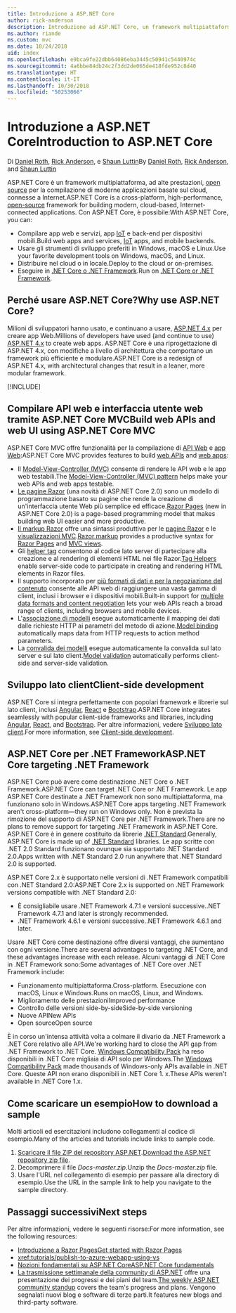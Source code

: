 ```yaml
---
title: Introduzione a ASP.NET Core
author: rick-anderson
description: Introduzione ad ASP.NET Core, un framework multipiattaforma, ad alte prestazioni, open source per la compilazione di applicazioni moderne basate sul cloud, connesse a Internet.
ms.author: riande
ms.custom: mvc
ms.date: 10/24/2018
uid: index
ms.openlocfilehash: e9bca9fe22dbb64086eba3445c50941c5440974c
ms.sourcegitcommit: 4a6bbe84db24c2f3dd2de065de418fde952c8d40
ms.translationtype: HT
ms.contentlocale: it-IT
ms.lasthandoff: 10/30/2018
ms.locfileid: "50253066"
---
```

# <a name="introduction-to-aspnet-core"></a><span data-ttu-id="b81d3-103">Introduzione a ASP.NET Core</span><span class="sxs-lookup"><span data-stu-id="b81d3-103">Introduction to ASP.NET Core</span></span>

<span data-ttu-id="b81d3-104">Di [Daniel Roth](https://github.com/danroth27), [Rick Anderson](https://twitter.com/RickAndMSFT), e [Shaun Luttin](https://twitter.com/dicshaunary)</span><span class="sxs-lookup"><span data-stu-id="b81d3-104">By [Daniel Roth](https://github.com/danroth27), [Rick Anderson](https://twitter.com/RickAndMSFT), and [Shaun Luttin](https://twitter.com/dicshaunary)</span></span>

<span data-ttu-id="b81d3-105">ASP.NET Core è un framework multipiattaforma, ad alte prestazioni, [open source](https://github.com/aspnet/home) per la compilazione di moderne applicazioni basate sul cloud, connesse a Internet.</span><span class="sxs-lookup"><span data-stu-id="b81d3-105">ASP.NET Core is a cross-platform, high-performance, [open-source](https://github.com/aspnet/home) framework for building modern, cloud-based, Internet-connected applications.</span></span> <span data-ttu-id="b81d3-106">Con ASP.NET Core, è possibile:</span><span class="sxs-lookup"><span data-stu-id="b81d3-106">With ASP.NET Core, you can:</span></span>

* <span data-ttu-id="b81d3-107">Compilare app web e servizi, app [IoT](https://www.microsoft.com/internet-of-things/) e back-end per dispositivi mobili.</span><span class="sxs-lookup"><span data-stu-id="b81d3-107">Build web apps and services, [IoT](https://www.microsoft.com/internet-of-things/) apps, and mobile backends.</span></span>
* <span data-ttu-id="b81d3-108">Usare gli strumenti di sviluppo preferiti in Windows, macOS e Linux.</span><span class="sxs-lookup"><span data-stu-id="b81d3-108">Use your favorite development tools on Windows, macOS, and Linux.</span></span>
* <span data-ttu-id="b81d3-109">Distribuire nel cloud o in locale.</span><span class="sxs-lookup"><span data-stu-id="b81d3-109">Deploy to the cloud or on-premises.</span></span>
* <span data-ttu-id="b81d3-110">Eseguire in [.NET Core o .NET Framework](/dotnet/articles/standard/choosing-core-framework-server).</span><span class="sxs-lookup"><span data-stu-id="b81d3-110">Run on [.NET Core or .NET Framework](/dotnet/articles/standard/choosing-core-framework-server).</span></span>

## <a name="why-use-aspnet-core"></a><span data-ttu-id="b81d3-111">Perché usare ASP.NET Core?</span><span class="sxs-lookup"><span data-stu-id="b81d3-111">Why use ASP.NET Core?</span></span>

<span data-ttu-id="b81d3-112">Milioni di sviluppatori hanno usato, e continuano a usare, [ASP.NET 4.x](/aspnet/overview) per creare app Web.</span><span class="sxs-lookup"><span data-stu-id="b81d3-112">Millions of developers have used (and continue to use) [ASP.NET 4.x](/aspnet/overview) to create web apps.</span></span> <span data-ttu-id="b81d3-113">ASP.NET Core è una riprogettazione di ASP.NET 4.x, con modifiche a livello di architettura che comportano un framework più efficiente e modulare.</span><span class="sxs-lookup"><span data-stu-id="b81d3-113">ASP.NET Core is a redesign of ASP.NET 4.x, with architectural changes that result in a leaner, more modular framework.</span></span>

[!INCLUDE[](~/includes/benefits.md)]

## <a name="build-web-apis-and-web-ui-using-aspnet-core-mvc"></a><span data-ttu-id="b81d3-114">Compilare API web e interfaccia utente web tramite ASP.NET Core MVC</span><span class="sxs-lookup"><span data-stu-id="b81d3-114">Build web APIs and web UI using ASP.NET Core MVC</span></span>

<span data-ttu-id="b81d3-115">ASP.NET Core MVC offre funzionalità per la compilazione di [API Web](xref:tutorials/first-web-api) e [app Web](xref:tutorials/razor-pages/index):</span><span class="sxs-lookup"><span data-stu-id="b81d3-115">ASP.NET Core MVC provides features to build [web APIs](xref:tutorials/first-web-api) and [web apps](xref:tutorials/razor-pages/index):</span></span>

* <span data-ttu-id="b81d3-116">Il [Model-View-Controller (MVC)](xref:mvc/overview) consente di rendere le API web e le app web testabili.</span><span class="sxs-lookup"><span data-stu-id="b81d3-116">The [Model-View-Controller (MVC) pattern](xref:mvc/overview) helps make your web APIs and web apps testable.</span></span>
* <span data-ttu-id="b81d3-117">[Le pagine Razor](xref:razor-pages/index) (una novità di ASP.NET Core 2.0) sono un modello di programmazione basato su pagine che rende la creazione di un'interfaccia utente Web più semplice ed efficace.</span><span class="sxs-lookup"><span data-stu-id="b81d3-117">[Razor Pages](xref:razor-pages/index) (new in ASP.NET Core 2.0) is a page-based programming model that makes building web UI easier and more productive.</span></span>
* <span data-ttu-id="b81d3-118">[Il markup Razor](xref:mvc/views/razor) offre una sintassi produttiva per le [pagine Razor](xref:razor-pages/index) e le [visualizzazioni MVC](xref:mvc/views/overview).</span><span class="sxs-lookup"><span data-stu-id="b81d3-118">[Razor markup](xref:mvc/views/razor) provides a productive syntax for [Razor Pages](xref:razor-pages/index) and [MVC views](xref:mvc/views/overview).</span></span>
* <span data-ttu-id="b81d3-119">Gli [helper tag](xref:mvc/views/tag-helpers/intro) consentono al codice lato server di partecipare alla creazione e al rendering di elementi HTML nei file Razor.</span><span class="sxs-lookup"><span data-stu-id="b81d3-119">[Tag Helpers](xref:mvc/views/tag-helpers/intro) enable server-side code to participate in creating and rendering HTML elements in Razor files.</span></span>
* <span data-ttu-id="b81d3-120">Il supporto incorporato per [più formati di dati e per la negoziazione del contenuto](xref:web-api/advanced/formatting) consente alle API web di raggiungere una vasta gamma di client, inclusi i browser e i dispositivi mobili.</span><span class="sxs-lookup"><span data-stu-id="b81d3-120">Built-in support for [multiple data formats and content negotiation](xref:web-api/advanced/formatting) lets your web APIs reach a broad range of clients, including browsers and mobile devices.</span></span>
* <span data-ttu-id="b81d3-121">L'[associazione di modelli](xref:mvc/models/model-binding) esegue automaticamente il mapping dei dati dalle richieste HTTP ai parametri del metodo di azione.</span><span class="sxs-lookup"><span data-stu-id="b81d3-121">[Model binding](xref:mvc/models/model-binding) automatically maps data from HTTP requests to action method parameters.</span></span>
* <span data-ttu-id="b81d3-122">La [convalida dei modelli](xref:mvc/models/validation) esegue automaticamente la convalida sul lato server e sul lato client.</span><span class="sxs-lookup"><span data-stu-id="b81d3-122">[Model validation](xref:mvc/models/validation) automatically performs client-side and server-side validation.</span></span>

## <a name="client-side-development"></a><span data-ttu-id="b81d3-123">Sviluppo lato client</span><span class="sxs-lookup"><span data-stu-id="b81d3-123">Client-side development</span></span>

<span data-ttu-id="b81d3-124">ASP.NET Core si integra perfettamente con popolari framework e librerie sul lato client, inclusi [Angular](xref:spa/angular), [React](xref:spa/react) e [Bootstrap](https://getbootstrap.com/).</span><span class="sxs-lookup"><span data-stu-id="b81d3-124">ASP.NET Core integrates seamlessly with popular client-side frameworks and libraries, including [Angular](xref:spa/angular), [React](xref:spa/react), and [Bootstrap](https://getbootstrap.com/).</span></span> <span data-ttu-id="b81d3-125">Per altre informazioni, vedere [Sviluppo lato client](xref:client-side/index).</span><span class="sxs-lookup"><span data-stu-id="b81d3-125">For more information, see [Client-side development](xref:client-side/index).</span></span>

<a name="target-framework"></a>

## <a name="aspnet-core-targeting-net-framework"></a><span data-ttu-id="b81d3-126">ASP.NET Core per .NET Framework</span><span class="sxs-lookup"><span data-stu-id="b81d3-126">ASP.NET Core targeting .NET Framework</span></span>

<span data-ttu-id="b81d3-127">ASP.NET Core può avere come destinazione .NET Core o .NET Framework.</span><span class="sxs-lookup"><span data-stu-id="b81d3-127">ASP.NET Core can target .NET Core or .NET Framework.</span></span> <span data-ttu-id="b81d3-128">Le app ASP.NET Core destinate a .NET Framework non sono multipiattaforma, ma funzionano solo in Windows.</span><span class="sxs-lookup"><span data-stu-id="b81d3-128">ASP.NET Core apps targeting .NET Framework aren't cross-platform&mdash;they run on Windows only.</span></span> <span data-ttu-id="b81d3-129">Non è prevista la rimozione del supporto di ASP.NET Core per .NET Framework.</span><span class="sxs-lookup"><span data-stu-id="b81d3-129">There are no plans to remove support for targeting .NET Framework in ASP.NET Core.</span></span> <span data-ttu-id="b81d3-130">ASP.NET Core è in genere costituito da librerie [.NET Standard](/dotnet/standard/net-standard).</span><span class="sxs-lookup"><span data-stu-id="b81d3-130">Generally, ASP.NET Core is made up of [.NET Standard](/dotnet/standard/net-standard) libraries.</span></span> <span data-ttu-id="b81d3-131">Le app scritte con .NET 2.0 Standard funzionano ovunque sia supportato .NET Standard 2.0.</span><span class="sxs-lookup"><span data-stu-id="b81d3-131">Apps written with .NET Standard 2.0 run anywhere that .NET Standard 2.0 is supported.</span></span>

<span data-ttu-id="b81d3-132">ASP.NET Core 2.x è supportato nelle versioni di .NET Framework compatibili con .NET Standard 2.0:</span><span class="sxs-lookup"><span data-stu-id="b81d3-132">ASP.NET Core 2.x is supported on .NET Framework versions compatible with .NET Standard 2.0:</span></span>

* <span data-ttu-id="b81d3-133">È consigliabile usare .NET Framework 4.7.1 e versioni successive.</span><span class="sxs-lookup"><span data-stu-id="b81d3-133">.NET Framework 4.7.1 and later is strongly recommended.</span></span>
* <span data-ttu-id="b81d3-134">.NET Framework 4.6.1 e versioni successive.</span><span class="sxs-lookup"><span data-stu-id="b81d3-134">.NET Framework 4.6.1 and later.</span></span>

<span data-ttu-id="b81d3-135">Usare .NET Core come destinazione offre diversi vantaggi, che aumentano con ogni versione.</span><span class="sxs-lookup"><span data-stu-id="b81d3-135">There are several advantages to targeting .NET Core, and these advantages increase with each release.</span></span> <span data-ttu-id="b81d3-136">Alcuni vantaggi di .NET Core in .NET Framework sono:</span><span class="sxs-lookup"><span data-stu-id="b81d3-136">Some advantages of .NET Core over .NET Framework include:</span></span>

* <span data-ttu-id="b81d3-137">Funzionamento multipiattaforma.</span><span class="sxs-lookup"><span data-stu-id="b81d3-137">Cross-platform.</span></span> <span data-ttu-id="b81d3-138">Esecuzione con macOS, Linux e Windows.</span><span class="sxs-lookup"><span data-stu-id="b81d3-138">Runs on macOS, Linux, and Windows.</span></span>
* <span data-ttu-id="b81d3-139">Miglioramento delle prestazioni</span><span class="sxs-lookup"><span data-stu-id="b81d3-139">Improved performance</span></span>
* <span data-ttu-id="b81d3-140">Controllo delle versioni side-by-side</span><span class="sxs-lookup"><span data-stu-id="b81d3-140">Side-by-side versioning</span></span>
* <span data-ttu-id="b81d3-141">Nuove API</span><span class="sxs-lookup"><span data-stu-id="b81d3-141">New APIs</span></span>
* <span data-ttu-id="b81d3-142">Open source</span><span class="sxs-lookup"><span data-stu-id="b81d3-142">Open source</span></span>

<span data-ttu-id="b81d3-143">È in corso un'intensa attività volta a colmare il divario da .NET Framework a .NET Core relativo alle API.</span><span class="sxs-lookup"><span data-stu-id="b81d3-143">We're working hard to close the API gap from .NET Framework to .NET Core.</span></span> <span data-ttu-id="b81d3-144">[Windows Compatibility Pack](/dotnet/core/porting/windows-compat-pack) ha reso disponibili in .NET Core migliaia di API solo per Windows.</span><span class="sxs-lookup"><span data-stu-id="b81d3-144">The [Windows Compatibility Pack](/dotnet/core/porting/windows-compat-pack) made thousands of Windows-only APIs available in .NET Core.</span></span> <span data-ttu-id="b81d3-145">Queste API non erano disponibili in .NET Core 1. x.</span><span class="sxs-lookup"><span data-stu-id="b81d3-145">These APIs weren't available in .NET Core 1.x.</span></span>

## <a name="how-to-download-a-sample"></a><span data-ttu-id="b81d3-146">Come scaricare un esempio</span><span class="sxs-lookup"><span data-stu-id="b81d3-146">How to download a sample</span></span>

<span data-ttu-id="b81d3-147">Molti articoli ed esercitazioni includono collegamenti al codice di esempio.</span><span class="sxs-lookup"><span data-stu-id="b81d3-147">Many of the articles and tutorials include links to sample code.</span></span>

1. <span data-ttu-id="b81d3-148">[Scaricare il file ZIP del repository ASP.NET](https://codeload.github.com/aspnet/Docs/zip/master).</span><span class="sxs-lookup"><span data-stu-id="b81d3-148">[Download the ASP.NET repository zip file](https://codeload.github.com/aspnet/Docs/zip/master).</span></span>
1. <span data-ttu-id="b81d3-149">Decomprimere il file *Docs-master.zip*.</span><span class="sxs-lookup"><span data-stu-id="b81d3-149">Unzip the *Docs-master.zip* file.</span></span>
1. <span data-ttu-id="b81d3-150">Usare l'URL nel collegamento di esempio per passare alla directory di esempio.</span><span class="sxs-lookup"><span data-stu-id="b81d3-150">Use the URL in the sample link to help you navigate to the sample directory.</span></span>

## <a name="next-steps"></a><span data-ttu-id="b81d3-151">Passaggi successivi</span><span class="sxs-lookup"><span data-stu-id="b81d3-151">Next steps</span></span>

<span data-ttu-id="b81d3-152">Per altre informazioni, vedere le seguenti risorse:</span><span class="sxs-lookup"><span data-stu-id="b81d3-152">For more information, see the following resources:</span></span>

* [<span data-ttu-id="b81d3-153">Introduzione a Razor Pages</span><span class="sxs-lookup"><span data-stu-id="b81d3-153">Get started with Razor Pages</span></span>](xref:tutorials/razor-pages/razor-pages-start)
* <xref:tutorials/publish-to-azure-webapp-using-vs>
* [<span data-ttu-id="b81d3-154">Nozioni fondamentali su ASP.NET Core</span><span class="sxs-lookup"><span data-stu-id="b81d3-154">ASP.NET Core fundamentals</span></span>](xref:fundamentals/index)
* <span data-ttu-id="b81d3-155">[La trasmissione settimanale della community di ASP.NET](https://live.asp.net/) offre una presentazione dei progressi e dei piani del team.</span><span class="sxs-lookup"><span data-stu-id="b81d3-155">[The weekly ASP.NET community standup](https://live.asp.net/) covers the team's progress and plans.</span></span> <span data-ttu-id="b81d3-156">Vengono segnalati nuovi blog e software di terze parti.</span><span class="sxs-lookup"><span data-stu-id="b81d3-156">It features new blogs and third-party software.</span></span>
